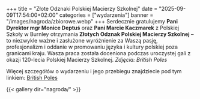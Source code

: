 +++
title = "Złote Odznaki Polskiej Macierzy Szkolnej"
date = "2025-09-09T17:54:00+02:00"
categories = ["wydarzenia"]
banner = "/images/nagroda/zbiorowe.webp"
+++
Serdecznie gratulujemy **Pani Dyrektor mgr Monice Deptuś** oraz **Pani Marcie Kaczmarek** z Polskiej Szkoły w Burnley otrzymania **Złotych Odznak Polskiej Macierzy Szkolnej** – to niezwykle ważne i zasłużone wyróżnienie za Waszą pasję, profesjonalizm i oddanie w promowaniu języka i kultury polskiej poza granicami kraju. Wasza praca została doceniona podczas uroczystej gali z okazji 120-lecia Polskiej Macierzy Szkolnej. *Zdjęcia: British Poles*

Więcej szczegółów o wydarzeniu i jego przebiegu znajdziecie pod tym linkiem:
[British Poles](https://www.britishpoles.uk/ach-co-to-byla-za-gala-polonijni-nauczyciele-swietowali-120-rocznice-zalozenia-polskiej-macierzy-szkolnej/?fbclid=IwY2xjawMtMsxleHRuA2FlbQIxMQBicmlkETBEcEtlc05SSElWRkhTOWdOAR7PjgtsuS410u4evtDQrDtPACLrmyK9PmWReJO4REVchkcu33Whl6x_79slIQ_aem_6hdsx2dsl-2tsDw8KqgOFg)

{{< gallery dir="nagroda/" >}}